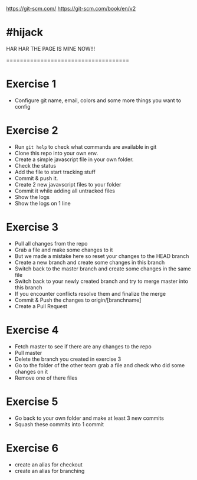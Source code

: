https://git-scm.com/
https://git-scm.com/book/en/v2

#hijack
====================================
HAR HAR THE PAGE IS MINE NOW!!!


====================================

# Exercise 1

- Configure git name, email, colors and some more things you want to config


# Exercise 2

- Run `git help` to check what commands are available in git
- Clone this repo into your own env.
- Create a simple javascript file in your own folder.
- Check the status
- Add the file to start tracking stuff
- Commit & push it.
- Create 2 new javavscript files to your folder
- Commit it while adding all untracked files
- Show the logs 
- Show the logs on 1 line


# Exercise 3

- Pull all changes from the repo
- Grab a file and make some changes to it
- But we made a mistake here so reset your changes to the HEAD branch
- Create a new branch and create some changes in this branch
- Switch back to the master branch and create some changes in the same file
- Switch back to your newly created branch and try to merge master into this branch
- If you encounter conflicts resolve them and finalize the merge
- Commit & Push the changes to origin/[branchname]
- Create a Pull Request


# Exercise 4

- Fetch master to see if there are any changes to the repo
- Pull master
- Delete the branch you created in exercise 3
- Go to the folder of the other team grab a file and check who did some changes on it
- Remove one of there files


# Exercise 5

- Go back to your own folder and make at least 3 new commits
- Squash these commits into 1 commit


# Exercise 6

- create an alias for checkout
- create an alias for branching